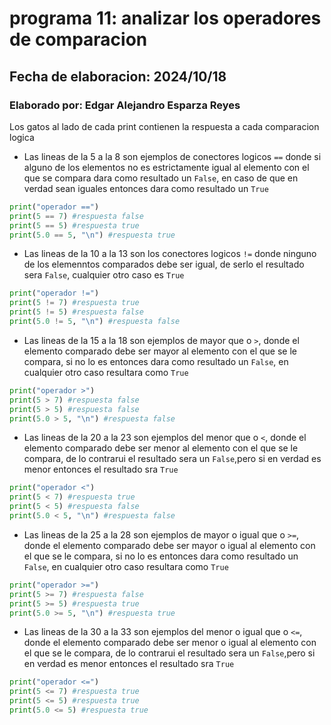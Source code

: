 # programa 11: analizar los operadores de comparacion
## Fecha de elaboracion: 2024/10/18
### Elaborado por: Edgar Alejandro Esparza Reyes
Los gatos al lado de cada print contienen la respuesta a cada comparacion logica
- Las lineas de la 5 a la 8 son ejemplos de conectores logicos `==` donde si alguno de los elementos no es estrictamente igual al elemento con el que se compara dara como resultado un `False`, en caso de que en verdad sean iguales entonces dara como resultado un `True`
```  python
print("operador ==")
print(5 == 7) #respuesta false
print(5 == 5) #respuesta true
print(5.0 == 5, "\n") #respuesta true
```
- Las lineas de la 10 a la 13 son los conectores logicos `!=` donde ninguno de los elemenntos comparados debe ser igual, de serlo el resultado sera `False`, cualquier otro caso es `True`
``` python
print("operador !=")
print(5 != 7) #respuesta true
print(5 != 5) #respuesta false
print(5.0 != 5, "\n") #respuesta false

```

- Las lineas de la 15 a la 18 son ejemplos de mayor que o `>`, donde el elemento comparado debe ser mayor al elemento con el que se le compara, si no lo es entonces dara como resultado un `False`, en cualquier otro caso resultara como `True`
```  python
print("operador >")
print(5 > 7) #respuesta false
print(5 > 5) #respuesta false
print(5.0 > 5, "\n") #respuesta false
```
- Las lineas de la 20 a la 23 son ejemplos del menor que o `<`, donde el elemento comparado debe ser menor al elemento con el que se le compara, de lo contrarui el resultado sera un `False`,pero si en verdad es menor entonces el resultado sra `True`
```  python
print("operador <")
print(5 < 7) #respuesta true
print(5 < 5) #respuesta false
print(5.0 < 5, "\n") #respuesta false
```
- Las lineas de la 25 a la 28 son ejemplos de mayor o igual que o `>=`, donde el elemento comparado debe ser mayor o igual al elemento con el que se le compara, si no lo es entonces dara como resultado un `False`, en cualquier otro caso resultara como `True`
```  python
print("operador >=")
print(5 >= 7) #respuesta false
print(5 >= 5) #respuesta true
print(5.0 >= 5, "\n") #respuesta true
```
- Las lineas de la 30 a la 33 son ejemplos del menor o igual que o `<=`, donde el elemento comparado debe ser menor o igual al elemento con el que se le compara, de lo contrarui el resultado sera un `False`,pero si en verdad es menor entonces el resultado sra `True`
```  python
print("operador <=")
print(5 <= 7) #respuesta true
print(5 <= 5) #respuesta true
print(5.0 <= 5) #respuesta true
```
